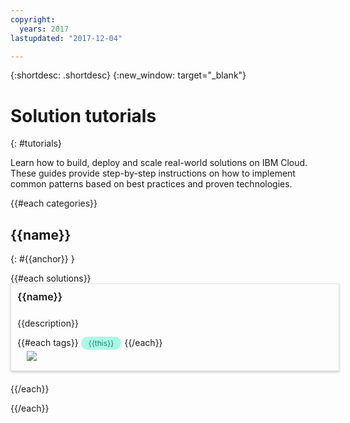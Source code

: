 ```yaml
---
copyright:
  years: 2017
lastupdated: "2017-12-04"

---
```


{:shortdesc: .shortdesc}
{:new_window: target="_blank"}

# Solution tutorials
{: #tutorials}

Learn how to build, deploy and scale real-world solutions on IBM Cloud. These guides provide step-by-step instructions on how to implement common patterns based on best practices and proven technologies.

<style>
    .solutionBox {
        margin: 0 10px 20px 0;
        padding: 10px;
        width: 100%;
        border: 1px #dfe3e6 solid;
        box-shadow: 0px 2px 4px 0px rgba(0,0,0,0.2);
    }
    .solutionBoxContainer {
    }
    .solutionBoxTitle {
      margin: 0rem !important;
      font-size: 16px !important;
      margin-bottom: 10px !important;
      font-weight: 600 !important;
    }
    .tag-filter.category {
        background: #aaf9e6;
        color: #238070;
    }
    .tag-filter {
        padding: 3px 12px;
        font-size: 12px;
        margin-right: 1px;
        border-radius: 10px;
        white-space: nowrap;
    }
    .solutionBoxDescription {
        display:flex;
        flex-wrap: wrap;
    }
   .solutionBoxTitle a {
      text-decoration-line:none;
    }
    .descriptionContainer {
        flex-grow: 1;
        width: 200px;
    }
    .architectureDiagramContainer {
        width: 300px;
        padding: 0 10px;
    }
    .architectureDiagram {
        max-height: 200px;
        padding: 5px;
    }
</style>
{{#each categories}}
## {{name}}
{: #{{anchor}} }

<div class = "solutionBoxContainer">
    {{#each solutions}}
    <div class = "solutionBox">
        <h3 id="{{url}}" class="solutionBoxTitle">
            <a href = "{{url}}">{{name}}</a>
        </h3>
        <div class="solutionBoxDescription">
            <div class="descriptionContainer">
                <p>{{description}}</p>
                {{#each tags}}
                    <span class="tag-filter category">{{this}}</span>
                {{/each}}
            </div>
            <div class="architectureDiagramContainer">
                <img class="architectureDiagram" src = "{{imgSrc}}" />
            </div>
        </div>
    </div>
    {{/each}}
</div>

{{/each}}
